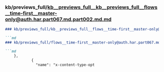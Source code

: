### kb/previews_full/kb__previews_full__kb__previews_full__flows__time-first__master-only@auth.har.part067.md.part002.md.md

```md
### kb/previews_full/kb__previews_full__flows__time-first__master-only@auth.har.part067.md.part002.md

```md
### kb/previews_full/flows__time-first__master-only@auth.har.part067.md (part 002)

```md
    },
            {
              "name": "x-content-type-opt
```

```

```

```
